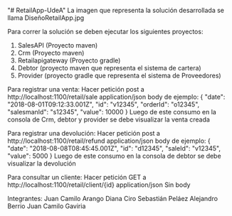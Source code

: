 "# RetailApp-UdeA" 
La imagen que representa la solución desarrollada se llama DiseñoRetailApp.jpg

Para correr la solución se deben ejecutar los siguientes proyectos:
1. SalesAPI (Proyecto maven)
2. Crm (Proyecto maven)
3. Retailapigateway (Proyecto gradle)
4. Debtor (proyecto maven que representa el sistema de cartera)
5. Provider (proyecto gradle que representa el sistema de Proveedores)

Para registrar una venta:
Hacer petición post a http://localhost:1100/retail/sale
application/json
body de ejemplo:
{
 "date": "2018-08-01T09:12:33.001Z",
 "id": "v12345",
 "orderId": "o12345",
 "salesmanId": "s12345",
 "value": 10000
}
Luego de este consumo en la consola de Crm, debtor y provider se debe visualizar la venta creada

Para registrar una devolución:
Hacer petición post a http://localhost:1100/retail/refund
application/json
body de ejemplo:
{
  "date": "2018-08-08T08:45:45.001Z",
  "id": "d12345",
  "saleId": "v12345",
  "value": 5000
}
Luego de este consumo en la consola de debtor se debe visualizar la devolución

Para consultar un cliente:
Hacer petición GET a http://localhost:1100/retail/client/{id}
application/json
Sin body

Integrantes:
Juan Camilo Arango
Diana Ciro
Sebastián Peláez
Alejandro Berrio
Juan Camilo Gaviria
